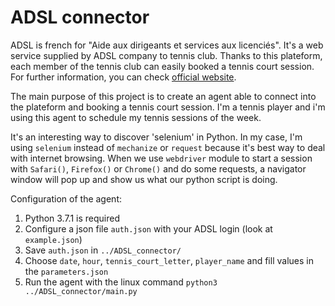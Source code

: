 # ADSL connector

ADSL is french for "Aide aux dirigeants et services aux licenciés". 
It's a web service supplied by ADSL company to tennis club. Thanks to this plateform,
each member of the tennis club can easily booked a tennis court session. For further
information, you can check [official website](https://www.adsltennis.com/).

The main purpose of this project is to create an agent able to connect into the plateform
and booking a tennis court session. I'm a tennis player and i'm using this agent to schedule my tennis sessions 
of the week.

It's an interesting way to discover 'selenium' in Python.
In my case, I'm using `selenium` instead of `mechanize` or `request` because it's best way to
deal with internet browsing. When we use `webdriver` module to start a session with `Safari()`, `Firefox()`
or `Chrome()` and do some requests, a navigator window will pop up and show us what our python script is doing.

Configuration of the agent:

1) Python 3.7.1 is required 
2) Configure a json file `auth.json` with your ADSL login (look at `example.json`)
3) Save `auth.json` in `../ADSL_connector/`
4) Choose `date`, `hour`, `tennis_court_letter`, `player_name` and fill values in the `parameters.json`
5) Run the agent with the linux command `python3 ../ADSL_connector/main.py`





